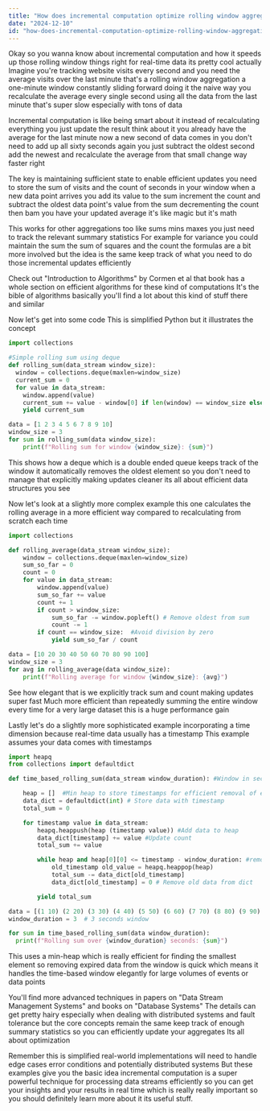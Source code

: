 ```yaml
---
title: "How does incremental computation optimize rolling window aggregations for real-time data processing?"
date: "2024-12-10"
id: "how-does-incremental-computation-optimize-rolling-window-aggregations-for-real-time-data-processing"
---
```


Okay so you wanna know about incremental computation and how it speeds up those rolling window things right for real-time data  its pretty cool actually  Imagine you're tracking website visits every second  and you need the average visits over the last minute that's a rolling window aggregation a one-minute window constantly sliding forward  doing it the naive way you recalculate the average every single second using all the data from the last minute  that's super slow especially with tons of data  

Incremental computation is like being smart about it  instead of recalculating everything you just update the result  think about it  you already have the average for the last minute  now a new second of data comes in  you don't need to add up all sixty seconds again  you just subtract the oldest second add the newest and recalculate the average from that small change  way faster right

The key is maintaining sufficient state to enable efficient updates  you need to store the sum of visits and the count of seconds in your window  when a new data point arrives you add its value to the sum increment the count and subtract the oldest data point's value from the sum decrementing the count  then bam you have your updated average  it's like magic but it's math

This works for other aggregations too like sums mins maxes you just need to track the relevant summary statistics  For example for variance you could maintain the sum the sum of squares and the count  the formulas are a bit more involved but the idea is the same keep track of what you need to do those incremental updates efficiently  

Check out "Introduction to Algorithms" by Cormen et al that book has a whole section on efficient algorithms for these kind of computations  It's the bible of algorithms basically you'll find a lot about this kind of stuff there and similar  

Now  let's get into some code  This is simplified Python but it illustrates the concept

```python
import collections

#Simple rolling sum using deque
def rolling_sum(data_stream window_size):
  window = collections.deque(maxlen=window_size)
  current_sum = 0
  for value in data_stream:
    window.append(value)
    current_sum += value - window[0] if len(window) == window_size else value
    yield current_sum

data = [1 2 3 4 5 6 7 8 9 10]
window_size = 3
for sum in rolling_sum(data window_size):
    print(f"Rolling sum for window {window_size}: {sum}")

```

This shows how a deque which is a double ended queue keeps track of the window  it automatically removes the oldest element so you don't need to manage that explicitly making updates cleaner its all about efficient data structures you see

Now let's look at a slightly more complex example  this one calculates the rolling average in a more efficient way compared to recalculating from scratch each time


```python
import collections

def rolling_average(data_stream window_size):
    window = collections.deque(maxlen=window_size)
    sum_so_far = 0
    count = 0
    for value in data_stream:
        window.append(value)
        sum_so_far += value
        count += 1
        if count > window_size:
            sum_so_far -= window.popleft() # Remove oldest from sum
            count -= 1
        if count == window_size:  #Avoid division by zero
            yield sum_so_far / count

data = [10 20 30 40 50 60 70 80 90 100]
window_size = 3
for avg in rolling_average(data window_size):
    print(f"Rolling average for window {window_size}: {avg}")

```

See how elegant that is  we explicitly track sum and count making updates super fast  Much more efficient than repeatedly summing the entire window every time  for a very large dataset this is a huge performance gain

Lastly  let's do a slightly more sophisticated example incorporating a time dimension because real-time data usually has a timestamp  This example assumes your data comes with timestamps


```python
import heapq
from collections import defaultdict

def time_based_rolling_sum(data_stream window_duration): #Window in seconds

    heap = []  #Min heap to store timestamps for efficient removal of expired data
    data_dict = defaultdict(int) # Store data with timestamp
    total_sum = 0

    for timestamp value in data_stream:
        heapq.heappush(heap (timestamp value)) #Add data to heap
        data_dict[timestamp] += value #Update count
        total_sum += value

        while heap and heap[0][0] <= timestamp - window_duration: #remove old data
            old_timestamp old_value = heapq.heappop(heap)
            total_sum -= data_dict[old_timestamp]
            data_dict[old_timestamp] = 0 # Remove old data from dict

        yield total_sum

data = [(1 10) (2 20) (3 30) (4 40) (5 50) (6 60) (7 70) (8 80) (9 90) (10 100)]
window_duration = 3  # 3 seconds window

for sum in time_based_rolling_sum(data window_duration):
  print(f"Rolling sum over {window_duration} seconds: {sum}")
```

This uses a min-heap which is really efficient for finding the smallest element  so removing expired data from the window is quick which means it handles the time-based window elegantly for large volumes of events or data points


You'll find more advanced techniques in papers on "Data Stream Management Systems"  and books on "Database Systems"  The details can get pretty hairy especially when dealing with distributed systems and fault tolerance but the core concepts remain the same  keep track of enough summary statistics so you can efficiently update your aggregates  Its all about optimization  


Remember this is simplified  real-world implementations will need to handle edge cases error conditions and potentially distributed systems  But these examples give you the basic idea  incremental computation is a super powerful technique for processing data streams efficiently so you can get your insights and your results in real time which is really really important  so you should definitely learn more about it its useful stuff.
